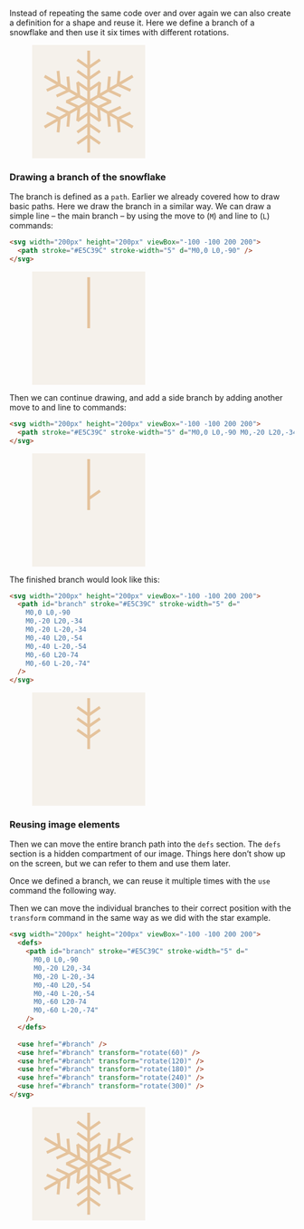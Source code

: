 Instead of repeating the same code over and over again we can also create a definition for a shape and reuse it. Here we define a branch of a snowflake and then use it six times with different rotations.

<figure>
<svg width="200px" height="200px" viewBox="-100 -100 200 200">
  <rect x="-100" y="-100" width="200" height="200" fill="#F5F1EB"/>
  <defs>
    <path id="branch1" stroke="#E5C39C" stroke-width="5" d="
      M0,0 L0,-90
      M0,-20 L20,-34
      M0,-20 L-20,-34
      M0,-40 L20,-54
      M0,-40 L-20,-54
      M0,-60 L20-74
      M0,-60 L-20,-74" 
    />
  </defs>
  
  <use href="#branch1" />
  <use href="#branch1" transform="rotate(60)" />
  <use href="#branch1" transform="rotate(120)" />
  <use href="#branch1" transform="rotate(180)" />
  <use href="#branch1" transform="rotate(240)" />
  <use href="#branch1" transform="rotate(300)" />
</svg>
</figure>

### Drawing a branch of the snowflake

The branch is defined as a `path`. Earlier we already covered how to draw basic paths. Here we draw the branch in a similar way. We can draw a simple line – the main branch – by using the move to (`M`) and line to (`L`) commands:

```html
<svg width="200px" height="200px" viewBox="-100 -100 200 200">
  <path stroke="#E5C39C" stroke-width="5" d="M0,0 L0,-90" />
</svg>
```

<figure>
<svg width="200px" height="200px" viewBox="-100 -100 200 200">
  <rect x="-100" y="-100" width="200" height="200" fill="#F5F1EB"/>
  <path stroke="#E5C39C" stroke-width="5" d="M0,0 L0,-90" />
</svg>
</figure>

Then we can continue drawing, and add a side branch by adding another move to and line to commands:

```html
<svg width="200px" height="200px" viewBox="-100 -100 200 200">
  <path stroke="#E5C39C" stroke-width="5" d="M0,0 L0,-90 M0,-20 L20,-34" />
</svg>
```

<figure>
<svg width="200px" height="200px" viewBox="-100 -100 200 200">
  <rect x="-100" y="-100" width="200" height="200" fill="#F5F1EB"/>
  <path stroke="#E5C39C" stroke-width="5" d="M0,0 L0,-90 M0,-20 L20,-34" />
</svg>
</figure>

The finished branch would look like this:

```html
<svg width="200px" height="200px" viewBox="-100 -100 200 200">
  <path id="branch" stroke="#E5C39C" stroke-width="5" d="
    M0,0 L0,-90
    M0,-20 L20,-34
    M0,-20 L-20,-34
    M0,-40 L20,-54
    M0,-40 L-20,-54
    M0,-60 L20-74
    M0,-60 L-20,-74" 
  />
</svg>
```

<figure>
<svg width="200px" height="200px" viewBox="-100 -100 200 200">
  <rect x="-100" y="-100" width="200" height="200" fill="#F5F1EB"/>
  <path id="branch" stroke="#E5C39C" stroke-width="5" d="
    M0,0 L0,-90
    M0,-20 L20,-34
    M0,-20 L-20,-34
    M0,-40 L20,-54
    M0,-40 L-20,-54
    M0,-60 L20-74
    M0,-60 L-20,-74" 
  />
</svg>
</figure>

### Reusing image elements

Then we can move the entire branch path into the `defs` section. The `defs` section is a hidden compartment of our image. Things here don’t show up on the screen, but we can refer to them and use them later.

Once we defined a branch, we can reuse it multiple times with the `use` command the following way.

Then we can move the individual branches to their correct position with the `transform` command in the same way as we did with the star example.

```html
<svg width="200px" height="200px" viewBox="-100 -100 200 200">
  <defs>
    <path id="branch" stroke="#E5C39C" stroke-width="5" d="
      M0,0 L0,-90
      M0,-20 L20,-34
      M0,-20 L-20,-34
      M0,-40 L20,-54
      M0,-40 L-20,-54
      M0,-60 L20-74
      M0,-60 L-20,-74" 
    />
  </defs>
  
  <use href="#branch" />
  <use href="#branch" transform="rotate(60)" />
  <use href="#branch" transform="rotate(120)" />
  <use href="#branch" transform="rotate(180)" />
  <use href="#branch" transform="rotate(240)" />
  <use href="#branch" transform="rotate(300)" />
</svg>
```

<figure>
<svg width="200px" height="200px" viewBox="-100 -100 200 200">
  <rect x="-100" y="-100" width="200" height="200" fill="#F5F1EB"/>
  <defs>
    <path id="branch" stroke="#E5C39C" stroke-width="5" d="
      M0,0 L0,-90
      M0,-20 L20,-34
      M0,-20 L-20,-34
      M0,-40 L20,-54
      M0,-40 L-20,-54
      M0,-60 L20-74
      M0,-60 L-20,-74" 
    />
  </defs>
  
  <use href="#branch" />
  <use href="#branch" transform="rotate(60)" />
  <use href="#branch" transform="rotate(120)" />
  <use href="#branch" transform="rotate(180)" />
  <use href="#branch" transform="rotate(240)" />
  <use href="#branch" transform="rotate(300)" />
</svg>
</figure>
